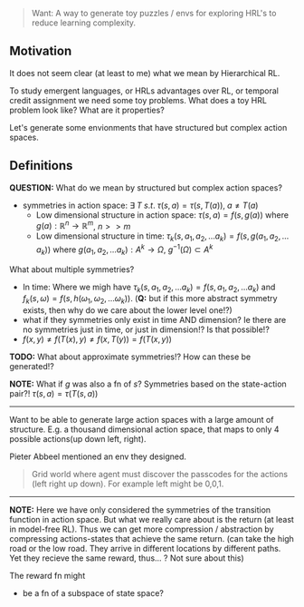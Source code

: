 > Want: A way to generate toy puzzles / envs for exploring HRL's to reduce learning complexity.

## Motivation

It does not seem clear (at least to me) what we mean by Hierarchical RL.

To study emergent languages, or HRLs advantages over RL, or temporal credit assignment we need some toy problems. What does a toy HRL problem look like? What are it properties?

Let's generate some envionments that have structured but complex action spaces.

## Definitions

__QUESTION:__ What do we mean by structured but complex action spaces?

- symmetries in action space: $\exists \;T \; s.t.\; \tau(s, a) = \tau(s, T(a)),\; a \neq T(a)$
  - Low dimensional structure in action space: $\tau(s, a) = f(s, g(a))$ where $g(a): \mathbb R^n \to \mathbb R^m$, $n >> m$
  - Low dimensional structure in time: $\tau_k(s, a_1, a_2, \dots a_k) = f(s, g(a_1, a_2, \dots a_k))$ where $g(a_1, a_2, \dots a_k): A^k \to \Omega$, $g^{-1}(\Omega) \subset A^k$

What about multiple symmetries?

- In time: Where we migh have $\tau_k(s, a_1, a_2, \dots a_k) = f(s,  a_1, a_2, \dots a_k)$ and $f_k(s, \omega) = f(s, h(\omega_1, \omega_2, \dots \omega_k))$. (__Q:__ but if this more abstract symmetry exists, then why do we care about the lower level one!?)
- what if they symmetries only exist in time AND dimension? Ie there are no symmetries just in time, or just in dimension!? Is that possible!?
- $f(x, y) \neq f(T(x), y) \neq f(x, T(y)) = f(T(x, y))$


__TODO:__ What about approximate symmetries!? How can these be generated!?

__NOTE:__ What if $g$ was also a fn of $s$? Symmetries based on the state-action pair?! $\tau(s, a) = \tau(T(s, a))$

***

Want to be able to generate large action spaces with a large amount of structure.
E.g. a thousand dimensional action space, that maps to only 4 possible actions(up down left, right).


Pieter Abbeel mentioned an env they designed.
> Grid world where agent must discover the passcodes for the actions (left right up down). For example left might be 0,0,1.



***

__NOTE:__ Here we have only considered the symmetries of the transition function in action space. But what we really care about is the return (at least in model-free RL). Thus we can get more compression / abstraction by compressing actions-states that achieve the same return. (can take the high road or the low road. They arrive in different locations by different paths. Yet they recieve the same reward, thus... ? Not sure about this)

The reward fn might

- be a fn of a subspace of state space?
